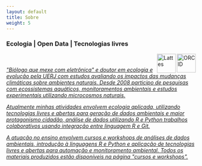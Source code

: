 ```yaml
---
layout: default
title: Sobre
weight: 5
---
```


<h3> Ecologia | Open Data | Tecnologias livres </h3>

<a href="http://orcid.org/0000-0001-5194-2338">
    <img border="0" align="right" alt="ORCID" src="https://orcid.org/sites/default/files/images/orcid_128x128.png" width="50" height="50"> 
<a href="http://lattes.cnpq.br/5417781782669845">
    <img border="0" align="right" alt="Lattes" src="https://i.imgur.com/2iVxee6.png" width="50" height="51">
    <br>

<br>
<em>"Biólogo que mexe com eletrônica" e doutor em ecologia e evolução pela UERJ com estudos avaliando os impactos das mudanças climáticas sobre ambientes naturais. Desde 2008 participo de pesquisas com ecossistemas aquáticos, monitoramentos ambientais e estudos experimentais utilizando microcosmos naturais.</em>

<em>Atualmente minhas atividades envolvem ecologia aplicada, utilizando tecnologias livres e abertas para geração de dados ambientais e maior protagonismo cidadão, análise de dados utilizando R e Python  trabalhos colaborativos usando integração entre linguagem R e Git.</em>

<em>A atuação no ensino envolvem cursos e workshops de análises de dados ambientais, introdução à linguagens R e Python e aplicação de tecnologias livres e abertas para automação e monitoramento ambiental. Todos os materiais produzidos estão disponíveis na página "cursos e workshops".</em>